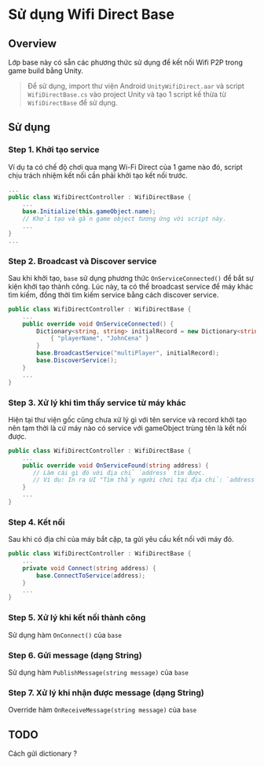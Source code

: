 # Sử dụng Wifi Direct Base

## Overview

Lớp base này có sẵn các phương thức sử dụng để kết nối Wifi P2P trong game build bằng Unity.
> Để sử dụng, import thư viện Android `UnityWifiDirect.aar` và script `WifiDirectBase.cs` vào project Unity và tạo 1 script kế thừa từ `WifiDirectBase` để sử dụng.

## Sử dụng

### Step 1. Khởi tạo service

Ví dụ ta có chế độ chơi qua mạng Wi-Fi Direct của 1 game nào đó, script chịu trách nhiệm kết nối cần phải khởi tạo kết nối trước.

```cs
...
public class WifiDirectController : WifiDirectBase {
    ...
    base.Initialize(this.gameObject.name);
    // Khởi tạo và gắn game object tương ứng với script này.
    ...
}
...
```

### Step 2. Broadcast và Discover service

Sau khi khởi tạo, `base` sử dụng phương thức `OnServiceConnected()` để bắt sự kiện khởi tạo thành công. Lúc này, ta có thể broadcast service để máy khác tìm kiếm, đồng thời tìm kiếm service bằng cách discover service.

```cs
public class WifiDirectController : WifiDirectBase {
    ...
    public override void OnServiceConnected() {
        Dictionary<string, string> initialRecord = new Dictionary<string, string> {
            { "playerName", "JohnCena" }
        }
        base.BroadcastService("multiPlayer", initialRecord);
        base.DiscoverService();
    }
    ...
}
```

### Step 3. Xử lý khi tìm thấy service từ máy khác

Hiện tại thư viện gốc cũng chưa xử lý gì với tên service và record khởi tạo nên tạm thời là cứ máy nào có service với gameObject trùng tên là kết nối được.

```cs
public class WifiDirectController : WifiDirectBase {
    ...
    public override void OnServiceFound(string address) {
       // Làm cái gì đó với địa chỉ `address` tìm được.
       // Ví dụ: In ra UI "Tìm thấy người chơi tại địa chỉ: `address`"
    }
    ...
}
```

### Step 4. Kết nối

Sau khi có địa chỉ của máy bắt cặp, ta gửi yêu cầu kết nối với máy đó.

```cs
public class WifiDirectController : WifiDirectBase {
    ...
    private void Connect(string address) {
        base.ConnectToService(address);
    }
    ...
}
```

### Step 5. Xử lý khi kết nối thành công

Sử dụng hàm `OnConnect()` của `base`

### Step 6. Gửi message (dạng String)

Sử dụng hàm `PublishMessage(string message)` của `base`

### Step 7. Xử lý khi nhận được message (dạng String)

Override hàm `OnReceiveMessage(string message)` của `base`

## TODO

Cách gửi dictionary ?
